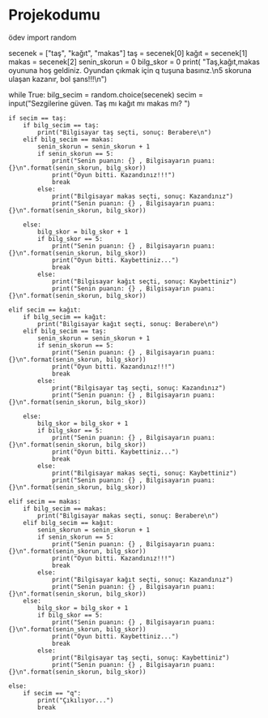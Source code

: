 # Projekodumu
ödev
import random

secenek = ["taş", "kağıt", "makas"]
taş = secenek[0]
kağıt = secenek[1]
makas = secenek[2]
senin_skorun = 0
bilg_skor = 0
print(
    "Taş,kağıt,makas oyununa hoş geldiniz. Oyundan çıkmak için q tuşuna basınız.\n5 skoruna ulaşan kazanır, bol şans!!!\n")

while True:
    bilg_secim = random.choice(secenek)
    secim = input("Sezgilerine güven. Taş mı kağıt mı makas mı? ")

    if secim == taş:
        if bilg_secim == taş:
            print("Bilgisayar taş seçti, sonuç: Berabere\n")
        elif bilg_secim == makas:
            senin_skorun = senin_skorun + 1
            if senin_skorun == 5:
                print("Senin puanın: {} , Bilgisayarın puanı: {}\n".format(senin_skorun, bilg_skor))
                print("Oyun bitti. Kazandınız!!!")
                break
            else:
                print("Bilgisayar makas seçti, sonuç: Kazandınız")
                print("Senin puanın: {} , Bilgisayarın puanı: {}\n".format(senin_skorun, bilg_skor))

        else:
            bilg_skor = bilg_skor + 1
            if bilg_skor == 5:
                print("Senin puanın: {} , Bilgisayarın puanı: {}\n".format(senin_skorun, bilg_skor))
                print("Oyun bitti. Kaybettiniz...")
                break
            else:
                print("Bilgisayar kağıt seçti, sonuç: Kaybettiniz")
                print("Senin puanın: {} , Bilgisayarın puanı: {}\n".format(senin_skorun, bilg_skor))

    elif secim == kağıt:
        if bilg_secim == kağıt:
            print("Bilgisayar kağıt seçti, sonuç: Berabere\n")
        elif bilg_secim == taş:
            senin_skorun = senin_skorun + 1
            if senin_skorun == 5:
                print("Senin puanın: {} , Bilgisayarın puanı: {}\n".format(senin_skorun, bilg_skor))
                print("Oyun bitti. Kazandınız!!!")
                break
            else:
                print("Bilgisayar taş seçti, sonuç: Kazandınız")
                print("Senin puanın: {} , Bilgisayarın puanı: {}\n".format(senin_skorun, bilg_skor))

        else:
            bilg_skor = bilg_skor + 1
            if bilg_skor == 5:
                print("Senin puanın: {} , Bilgisayarın puanı: {}\n".format(senin_skorun, bilg_skor))
                print("Oyun bitti. Kaybettiniz...")
                break
            else:
                print("Bilgisayar makas seçti, sonuç: Kaybettiniz")
                print("Senin puanın: {} , Bilgisayarın puanı: {}\n".format(senin_skorun, bilg_skor))

    elif secim == makas:
        if bilg_secim == makas:
            print("Bilgisayar makas seçti, sonuç: Berabere\n")
        elif bilg_secim == kağıt:
            senin_skorun = senin_skorun + 1
            if senin_skorun == 5:
                print("Senin puanın: {} , Bilgisayarın puanı: {}\n".format(senin_skorun, bilg_skor))
                print("Oyun bitti. Kazandınız!!!")
                break
            else:
                print("Bilgisayar kağıt seçti, sonuç: Kazandınız")
                print("Senin puanın: {} , Bilgisayarın puanı: {}\n".format(senin_skorun, bilg_skor))
        else:
            bilg_skor = bilg_skor + 1
            if bilg_skor == 5:
                print("Senin puanın: {} , Bilgisayarın puanı: {}\n".format(senin_skorun, bilg_skor))
                print("Oyun bitti. Kaybettiniz...")
                break
            else:
                print("Bilgisayar taş seçti, sonuç: Kaybettiniz")
                print("Senin puanın: {} , Bilgisayarın puanı: {}\n".format(senin_skorun, bilg_skor))

    else:
        if secim == "q":
            print("Çıkılıyor...")
            break
